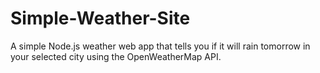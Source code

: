 # Simple-Weather-Site
A simple Node.js weather web app that tells you if it will rain tomorrow in your selected city using the OpenWeatherMap API.
